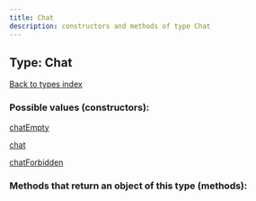 ```yaml
---
title: Chat
description: constructors and methods of type Chat
---
```

## Type: Chat  
[Back to types index](index.md)



### Possible values (constructors):

[chatEmpty](../constructors/chatEmpty.md)  

[chat](../constructors/chat.md)  

[chatForbidden](../constructors/chatForbidden.md)  



### Methods that return an object of this type (methods):



